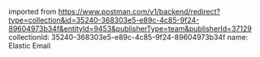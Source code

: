 imported from https://www.postman.com/v1/backend/redirect?type=collection&id=35240-368303e5-e89c-4c85-9f24-89604973b34f&entityId=9453&publisherType=team&publisherId=37129
collectionId: 35240-368303e5-e89c-4c85-9f24-89604973b34f
name: Elastic Email